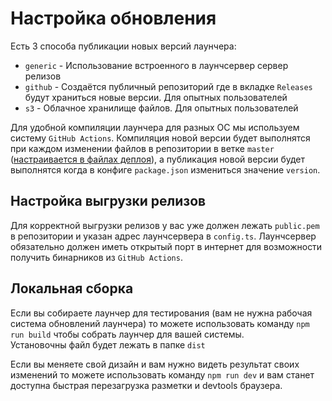 # Настройка обновления

Есть 3 способа публикации новых версий лаунчера:

- `generic` - Использование встроенного в лаунчсервер сервер релизов
- `github` - Создаётся публичный репозиторий где в вкладке `Releases` будут храниться новые версии. Для опытных пользователей
- `s3` - Облачное хранилище файлов. Для опытных пользователей

Для удобной компиляции лаунчера для разных ОС мы используем систему `GitHub Actions`.
Компиляция новой версии будет выполнятся при каждом изменении файлов в репозитории в ветке `master` ([настраивается в файлах деплоя](https://github.com/AuroraTeam/Launcher/blob/9462126b73bcaf68dae50be9befd237a08696924/.github/workflows/release.yml#L5)), а публикация новой версии будет выполнятся когда в конфиге `package.json` измениться значение `version`.

## Настройка выгрузки релизов

Для корректной выгрузки релизов у вас уже должен лежать `public.pem` в репозитории и указан адрес лаунчсервера в `config.ts`. 
Лаунчсервер обязательно должен иметь открытый порт в интернет для возможности получить бинарников из `GitHub Actions`.

## Локальная сборка

Если вы собираете лаунчер для тестирования (вам не нужна рабочая система обновлений лаунчера) то можете использовать команду `npm run build` чтобы собрать лаунчер для вашей системы.  
Установочны файл будет лежать в папке `dist`  

Если вы меняете свой дизайн и вам нужно видеть результат своих изменений то можете использовать команду `npm run dev` и вам станет доступна быстрая перезагрузка разметки и devtools браузера.
